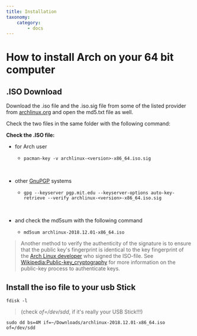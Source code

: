 ```yaml
---
title: Installation
taxonomy:
    category:
        - docs
---
```


# How to install Arch on your 64 bit computer

## .ISO Download
Download the .iso file and the .iso.sig file from some of the listed provider from  [archlinux.org](https://www.archlinux.org/download/) and open the md5.txt file as well.


Check the two files in the same folder with the following command:

__Check the .ISO file:__

- for Arch user
  - ```pacman-key -v archlinux-<version>-x86_64.iso.sig```

  &nbsp;
- other [GnuPGP](https://wiki.archlinux.org/index.php/GnuPG) systems
  - ```gpg --keyserver pgp.mit.edu --keyserver-options auto-key-retrieve --verify archlinux-<version>-x86_64.iso.sig```

  &nbsp;
- and check the md5sum with the following command
  - ```md5sum archlinux-2018.12.01-x86_64.iso```

> Another method to verify the authenticity of the signature is to ensure that the public key's fingerprint is identical to the key fingerprint of the [Arch Linux developer](https://www.archlinux.org/people/developers/) who signed the ISO-file. See [Wikipedia:Public-key_cryptography](https://en.wikipedia.org/wiki/Public-key_cryptography) for more information on the public-key process to authenticate keys.

## Install the iso file to your usb Stick
```
fdisk -l
```
> (check _of=/dev/sdd_, if it's really your USB Stick!!!)

```
sudo dd bs=4M if=~/Downloads/archlinux-2018.12.01-x86_64.iso of=/dev/sdd
```
